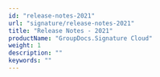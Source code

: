 ```yaml
---
id: "release-notes-2021"
url: "signature/release-notes-2021"
title: "Release Notes - 2021"
productName: "GroupDocs.Signature Cloud"
weight: 1
description: ""
keywords: ""
---
```


